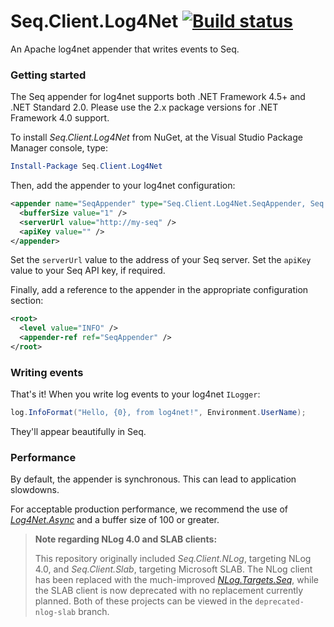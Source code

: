 # Seq.Client.Log4Net [![Build status](https://ci.appveyor.com/api/projects/status/sxw4n1a6v9o7db2i?svg=true)](https://ci.appveyor.com/project/datalust/seq-client)

An Apache log4net appender that writes events to Seq.

### Getting started

The Seq appender for log4net supports both .NET Framework 4.5+ and .NET Standard 2.0. Please use the 2.x package versions for .NET Framework 4.0 support.

To install _Seq.Client.Log4Net_ from NuGet, at the Visual Studio Package Manager console, type:

```powershell
Install-Package Seq.Client.Log4Net
```

Then, add the appender to your log4net configuration:

```xml
<appender name="SeqAppender" type="Seq.Client.Log4Net.SeqAppender, Seq.Client.Log4Net" >
  <bufferSize value="1" />
  <serverUrl value="http://my-seq" />
  <apiKey value="" />
</appender>
```

Set the `serverUrl` value to the address of your Seq server. Set the `apiKey` value to your Seq API key, if required.

Finally, add a reference to the appender in the appropriate configuration section:

```xml
<root>
  <level value="INFO" />
  <appender-ref ref="SeqAppender" />
</root>
```

### Writing events

That's it! When you write log events to your log4net `ILogger`:

```csharp
log.InfoFormat("Hello, {0}, from log4net!", Environment.UserName);
```

They'll appear beautifully in Seq.

### Performance

By default, the appender is synchronous. This can lead to application slowdowns.

For acceptable production performance, we recommend the use of [_Log4Net.Async_](https://github.com/cjbhaines/Log4Net.Async)
and a buffer size of 100 or greater.

> **Note regarding NLog 4.0 and SLAB clients:**
>
> This repository originally included _Seq.Client.NLog_, targeting NLog 4.0, and _Seq.Client.Slab_, 
> targeting Microsoft SLAB. The NLog client has been replaced with the much-improved 
> [_NLog.Targets.Seq_](https://github.com/datalust/nlog-targets-seq), while the SLAB client is now 
> deprecated with no replacement currently planned. Both of these projects can be viewed in the 
> `deprecated-nlog-slab` branch.
